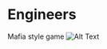 # Engineers
Mafia style game
![Alt Text](https://codeforfood.io/static/media/Animation.5fb63424.gif)

